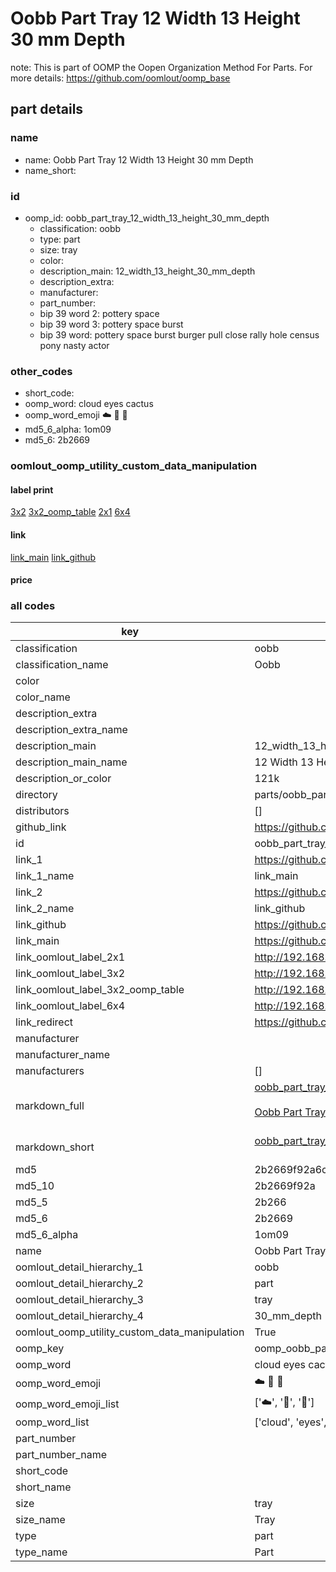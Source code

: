 # Oobb Part Tray 12 Width 13 Height 30 mm Depth  

note: This is part of OOMP the Oopen Organization Method For Parts. For more details: https://github.com/oomlout/oomp_base

##  part details
  







### name
* name: Oobb Part Tray 12 Width 13 Height 30 mm Depth
* name_short: 
### id
* oomp_id: oobb_part_tray_12_width_13_height_30_mm_depth
  * classification: oobb
  * type: part
  * size: tray
  * color: 
  * description_main: 12_width_13_height_30_mm_depth
  * description_extra: 
  * manufacturer: 
  * part_number: 
  * bip 39 word 2: pottery space
  * bip 39 word 3: pottery space burst
  * bip 39 word: pottery space burst burger pull close rally hole census pony nasty actor

### other_codes
* short_code: 
* oomp_word: cloud eyes cactus
* oomp_word_emoji :cloud: :eyes: :cactus:
* md5_6_alpha: 1om09
* md5_6: 2b2669






### oomlout_oomp_utility_custom_data_manipulation
#### label print
[3x2](http://192.168.1.245:1112/?label=oomp%201om09)
[3x2_oomp_table](http://192.168.1.108:1112/?label=oomp%201om09)
[2x1](http://192.168.1.242:1112/?label=oomp%201om09)
[6x4](http://192.168.1.55:1112/?label=oomp%201om09)    

#### link

[link_main](https://github.com/oomlout/oomlout_oomp_version_1_messy/tree/main/parts/oobb_part_tray_12_width_13_height_30_mm_depth) [link_github](https://github.com/oomlout/oomlout_oomp_version_1_messy/tree/main/parts/oobb_part_tray_12_width_13_height_30_mm_depth)                             

#### price







### all codes 
| key | value |  
| --- | --- |  
| classification | oobb |  
| classification_name | Oobb |  
| color |  |  
| color_name |  |  
| description_extra |  |  
| description_extra_name |  |  
| description_main | 12_width_13_height_30_mm_depth |  
| description_main_name | 12 Width 13 Height 30 mm Depth |  
| description_or_color | 121k |  
| directory | parts/oobb_part_tray_12_width_13_height_30_mm_depth |  
| distributors | [] |  
| github_link | https://github.com/oomlout/oomlout_oomp_part_src/tree/main/parts/oobb_part_tray_12_width_13_height_30_mm_depth |  
| id | oobb_part_tray_12_width_13_height_30_mm_depth |  
| link_1 | https://github.com/oomlout/oomlout_oomp_version_1_messy/tree/main/parts/oobb_part_tray_12_width_13_height_30_mm_depth |  
| link_1_name | link_main |  
| link_2 | https://github.com/oomlout/oomlout_oomp_version_1_messy/tree/main/parts/oobb_part_tray_12_width_13_height_30_mm_depth |  
| link_2_name | link_github |  
| link_github | https://github.com/oomlout/oomlout_oomp_version_1_messy/tree/main/parts/oobb_part_tray_12_width_13_height_30_mm_depth |  
| link_main | https://github.com/oomlout/oomlout_oomp_version_1_messy/tree/main/parts/oobb_part_tray_12_width_13_height_30_mm_depth |  
| link_oomlout_label_2x1 | http://192.168.1.242:1112/?label=oomp%201om09 |  
| link_oomlout_label_3x2 | http://192.168.1.245:1112/?label=oomp%201om09 |  
| link_oomlout_label_3x2_oomp_table | http://192.168.1.108:1112/?label=oomp%201om09 |  
| link_oomlout_label_6x4 | http://192.168.1.55:1112/?label=oomp%201om09 |  
| link_redirect | https://github.com/oomlout/oomlout_oomp_version_1_messy/tree/main/parts/oobb_part_tray_12_width_13_height_30_mm_depth |  
| manufacturer |  |  
| manufacturer_name |  |  
| manufacturers | [] |  
| markdown_full | [oobb_part_tray_12_width_13_height_30_mm_depth](none)<br>[](none)<br>[Oobb Part Tray 12 Width 13 Height 30 Mm Depth](none)<br><br> |  
| markdown_short | [oobb_part_tray_12_width_13_height_30_mm_depth](none)<br><br> |  
| md5 | 2b2669f92a6cb628aed6a1ea3db41547 |  
| md5_10 | 2b2669f92a |  
| md5_5 | 2b266 |  
| md5_6 | 2b2669 |  
| md5_6_alpha | 1om09 |  
| name | Oobb Part Tray 12 Width 13 Height 30 mm Depth |  
| oomlout_detail_hierarchy_1 | oobb |  
| oomlout_detail_hierarchy_2 | part |  
| oomlout_detail_hierarchy_3 | tray |  
| oomlout_detail_hierarchy_4 | 30_mm_depth |  
| oomlout_oomp_utility_custom_data_manipulation | True |  
| oomp_key | oomp_oobb_part_tray_12_width_13_height_30_mm_depth |  
| oomp_word | cloud eyes cactus |  
| oomp_word_emoji | :cloud: :eyes: :cactus: |  
| oomp_word_emoji_list | [':cloud:', ':eyes:', ':cactus:'] |  
| oomp_word_list | ['cloud', 'eyes', 'cactus'] |  
| part_number |  |  
| part_number_name |  |  
| short_code |  |  
| short_name |  |  
| size | tray |  
| size_name | Tray |  
| type | part |  
| type_name | Part |  
